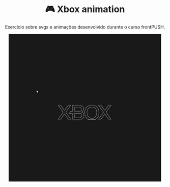 <h1 align="center">
  🎮 Xbox animation
</h1>

<p align="center">Exercício sobre svgs e animações desenvolvido durante o curso frontPUSH.</p>

<p align="center">
  <img width="480" height="auto" src="./imgs/demo.gif" alt="logo do xbox animada">
</p>
